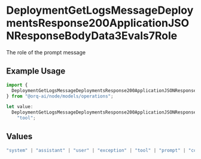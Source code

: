 # DeploymentGetLogsMessageDeploymentsResponse200ApplicationJSONResponseBodyData3Evals7Role

The role of the prompt message

## Example Usage

```typescript
import {
  DeploymentGetLogsMessageDeploymentsResponse200ApplicationJSONResponseBodyData3Evals7Role,
} from "@orq-ai/node/models/operations";

let value:
  DeploymentGetLogsMessageDeploymentsResponse200ApplicationJSONResponseBodyData3Evals7Role =
    "tool";
```

## Values

```typescript
"system" | "assistant" | "user" | "exception" | "tool" | "prompt" | "correction" | "expected_output"
```